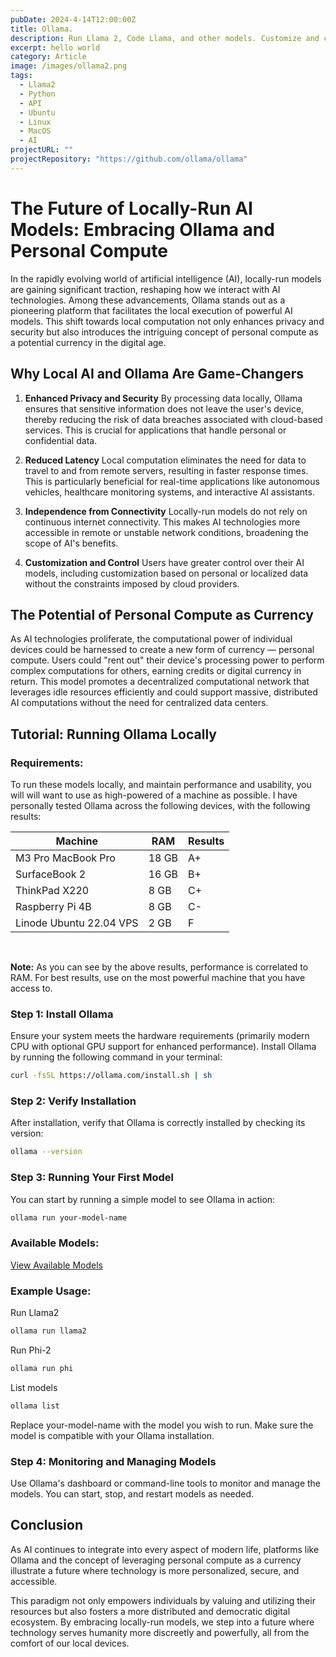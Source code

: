```yaml
---
pubDate: 2024-4-14T12:00:00Z
title: Ollama.
description: Run Llama 2, Code Llama, and other models. Customize and create your own.
excerpt: hello world
category: Article
image: /images/ollama2.png
tags:
  - Llama2
  - Python
  - API
  - Ubuntu
  - Linux
  - MacOS
  - AI
projectURL: ""
projectRepository: "https://github.com/ollama/ollama"
---
```


# The Future of Locally-Run AI Models: Embracing Ollama and Personal Compute

In the rapidly evolving world of artificial intelligence (AI), locally-run models are gaining significant traction, reshaping how we interact with AI technologies. Among these advancements, Ollama stands out as a pioneering platform that facilitates the local execution of powerful AI models. This shift towards local computation not only enhances privacy and security but also introduces the intriguing concept of personal compute as a potential currency in the digital age.

## Why Local AI and Ollama Are Game-Changers

1. **Enhanced Privacy and Security**
   By processing data locally, Ollama ensures that sensitive information does not leave the user's device, thereby reducing the risk of data breaches associated with cloud-based services. This is crucial for applications that handle personal or confidential data.

2. **Reduced Latency**
   Local computation eliminates the need for data to travel to and from remote servers, resulting in faster response times. This is particularly beneficial for real-time applications like autonomous vehicles, healthcare monitoring systems, and interactive AI assistants.

3. **Independence from Connectivity**
   Locally-run models do not rely on continuous internet connectivity. This makes AI technologies more accessible in remote or unstable network conditions, broadening the scope of AI's benefits.

4. **Customization and Control**
   Users have greater control over their AI models, including customization based on personal or localized data without the constraints imposed by cloud providers.

## The Potential of Personal Compute as Currency

As AI technologies proliferate, the computational power of individual devices could be harnessed to create a new form of currency — personal compute. Users could "rent out" their device's processing power to perform complex computations for others, earning credits or digital currency in return. This model promotes a decentralized computational network that leverages idle resources efficiently and could support massive, distributed AI computations without the need for centralized data centers.

## Tutorial: Running Ollama Locally

### Requirements:

To run these models locally, and maintain performance and usability, you will will want to use as high-powered of a machine as possible. I have personally tested Ollama across the following devices, with the following results:

<div class="table table-sm border">

| Machine                 | RAM   | Results |
| ----------------------- | ----- | ------- |
| M3 Pro MacBook Pro      | 18 GB | A+      |
| SurfaceBook 2           | 16 GB | B+      |
| ThinkPad X220           | 8 GB  | C+      |
| Raspberry Pi 4B         | 8 GB  | C-      |
| Linode Ubuntu 22.04 VPS | 2 GB  | F       |

</div>

<br/>

<strong>Note:</strong> As you can see by the above results, performance is correlated to RAM. For best results, use on the most powerful machine that you have access to.

### Step 1: Install Ollama

Ensure your system meets the hardware requirements (primarily modern CPU with optional GPU support for enhanced performance). Install Ollama by running the following command in your terminal:

```bash
curl -fsSL https://ollama.com/install.sh | sh
```

### Step 2: Verify Installation

After installation, verify that Ollama is correctly installed by checking its version:

```bash
ollama --version
```

### Step 3: Running Your First Model

You can start by running a simple model to see Ollama in action:

```bash
ollama run your-model-name
```

### Available Models:

<a class="btn btn-primary" href="https://ollama.com/library" target="_blank">View Available Models</a>

### Example Usage:

Run Llama2

```bash
ollama run llama2
```

Run Phi-2

```bash
ollama run phi
```

List models

```bash
ollama list
```

Replace your-model-name with the model you wish to run. Make sure the model is compatible with your Ollama installation.

### Step 4: Monitoring and Managing Models

Use Ollama's dashboard or command-line tools to monitor and manage the models. You can start, stop, and restart models as needed.

## Conclusion

As AI continues to integrate into every aspect of modern life, platforms like Ollama and the concept of leveraging personal compute as a currency illustrate a future where technology is more personalized, secure, and accessible.

This paradigm not only empowers individuals by valuing and utilizing their resources but also fosters a more distributed and democratic digital ecosystem. By embracing locally-run models, we step into a future where technology serves humanity more discreetly and powerfully, all from the comfort of our local devices.
